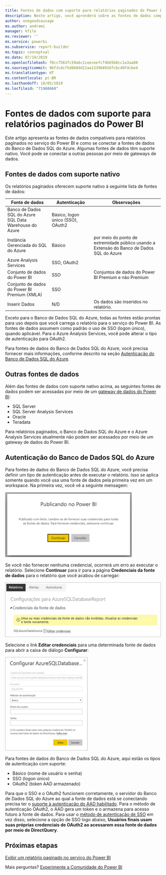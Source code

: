 ```yaml
---
title: Fontes de dados com suporte para relatórios paginados do Power BI
description: Neste artigo, você aprenderá sobre as fontes de dados compatíveis para relatórios paginados no serviço do Power BI e como se conectar a fontes de dados do Banco de Dados SQL do Azure.
author: onegoodsausage
ms.author: andremi
manager: kfile
ms.reviewer: ''
ms.service: powerbi
ms.subservice: report-builder
ms.topic: conceptual
ms.date: 07/19/2019
ms.openlocfilehash: f0cc7563fc59a6c1ceeceefcf4b65b0cc1a3aa80
ms.sourcegitcommit: 9bf3cdcf5d8b8dd12aa1339b8910fcbc40f4cbe4
ms.translationtype: HT
ms.contentlocale: pt-BR
ms.lasthandoff: 10/05/2019
ms.locfileid: "71968668"
---
```

# <a name="supported-data-sources-for-power-bi-paginated-reports"></a>Fontes de dados com suporte para relatórios paginados do Power BI

Este artigo apresenta as fontes de dados compatíveis para relatórios paginados no serviço do Power BI e como se conectar a fontes de dados do Banco de Dados SQL do Azure. Algumas fontes de dados têm suporte nativo. Você pode se conectar a outras pessoas por meio de gateways de dados.

## <a name="natively-supported-data-sources"></a>Fontes de dados com suporte nativo

Os relatórios paginados oferecem suporte nativo à seguinte lista de fontes de dados:

| Fonte de dados | Autenticação | Observações |
| --- | --- | --- |
| Banco de Dados SQL do Azure <br>SQL Data Warehouse do Azure | Básico, logon único (SSO), OAuth2 |   |
| Instância Gerenciada do SQL do Azure | Básico | por meio do ponto de extremidade público usando a Extensão do Banco de Dados SQL do Azure  |
| Azure Analysis Services | SSO, OAuth2 |   |
| Conjunto de dados do Power BI | SSO | Conjuntos de dados do Power BI Premium e não Premium |
| Conjunto de dados do Power BI Premium (XMLA) | SSO |   |
| Inserir Dados | N/D | Os dados são inseridos no relatório. |

Exceto para o Banco de Dados SQL do Azure, todas as fontes estão prontas para uso depois que você carrega o relatório para o serviço do Power BI. As fontes de dados assumem como padrão o uso de SSO (logon único), quando aplicável. Para o Azure Analysis Services, você pode alterar o tipo de autenticação para OAuth2.

Para fontes de dados do Banco de Dados SQL do Azure, você precisa fornecer mais informações, conforme descrito na seção [Autenticação do Banco de Dados SQL do Azure](#azure-sql-database-authentication).

## <a name="other-data-sources"></a>Outras fontes de dados

Além das fontes de dados com suporte nativo acima, as seguintes fontes de dados podem ser acessadas por meio de um [gateway de dados do Power BI](service-gateway-onprem.md):

- SQL Server
- SQL Server Analysis Services
- Oracle
- Teradata

Para relatórios paginados, o Banco de Dados SQL do Azure e o Azure Analysis Services atualmente não podem ser acessados por meio de um gateway de dados do Power BI.

## <a name="azure-sql-database-authentication"></a>Autenticação do Banco de Dados SQL do Azure

Para fontes de dados do Banco de Dados SQL do Azure, você precisa definir um tipo de autenticação antes de executar o relatório. Isso se aplica somente quando você usa uma fonte de dados pela primeira vez em um workspace. Na primeira vez, você vê a seguinte mensagem:

![Publicando no Power BI](media/paginated-reports-data-sources/power-bi-paginated-publishing.png)

Se você não fornecer nenhuma credencial, ocorrerá um erro ao executar o relatório. Selecione **Continuar** para ir para a página **Credenciais da fonte de dados** para o relatório que você acabou de carregar:

![Configurações para o Banco de Dados SQL do Azure](media/paginated-reports-data-sources/power-bi-paginated-settings-azure-sql.png)

Selecione o link **Editar credenciais** para uma determinada fonte de dados para abrir a caixa de diálogo **Configurar**:

![Configurar o Banco de Dados SQL do Azure](media/paginated-reports-data-sources/power-bi-paginated-configure-azure-sql.png)

Para fontes de dados do Banco de Dados SQL do Azure, aqui estão os tipos de autenticação com suporte:

- Básico (nome de usuário e senha)
- SSO (logon único)
- OAuth2 (token AAD armazenado)

Para que o SSO e o OAuth2 funcionem corretamente, o servidor do Banco de Dados SQL do Azure ao qual a fonte de dados está se conectando precisa ter o [suporte à autenticação do AAD habilitado](https://docs.microsoft.com/azure/sql-database/sql-database-aad-authentication-configure). Para o método de autenticação OAuth2, o AAD gera um token e o armazena para acesso futuro à fonte de dados. Para usar o [método de autenticação de SSO](https://docs.microsoft.com/power-bi/service-azure-sql-database-with-direct-connect#single-sign-on) em vez disso, selecione a opção de SSO logo abaixo, **Usuários finais usam suas próprias credenciais de OAuth2 ao acessarem essa fonte de dados por meio de DirectQuery**.
  
## <a name="next-steps"></a>Próximas etapas

[Exibir um relatório paginado no serviço do Power BI](paginated-reports-view-power-bi-service.md)

Mais perguntas? [Experimente a Comunidade do Power BI](http://community.powerbi.com/)
